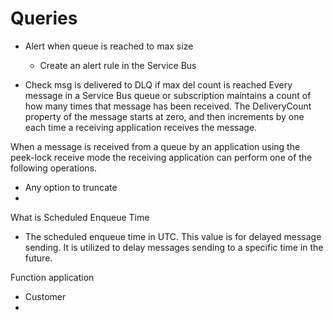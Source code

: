 # Queries

- Alert when queue is reached to max size
  - Create an alert rule in the Service Bus

- Check msg is delivered to DLQ if max del count is reached
Every message in a Service Bus queue or subscription maintains a count of how many times that message has been received. The DeliveryCount property of the message starts at zero, and then increments by one each time a receiving application receives the message.

When a message is received from a queue by an application using the peek-lock receive mode the receiving application can perform one of the following operations.



- Any option to truncate
-


What is Scheduled Enqueue Time
 - The scheduled enqueue time in UTC. This value is for delayed message sending. It is utilized to delay messages sending to a specific time in the future.


Function application
 - Customer
 - 
